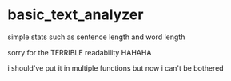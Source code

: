 # basic_text_analyzer

simple stats such as sentence length and word length

sorry for the TERRIBLE readability HAHAHA

i should've put it in multiple functions but now i can't be bothered

